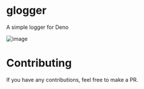 # glogger
A simple logger for Deno

![image](https://user-images.githubusercontent.com/54550982/125192859-81559f80-e252-11eb-8829-31d6f9423090.png)

# Contributing

If you have any contributions, feel free to make a PR.
